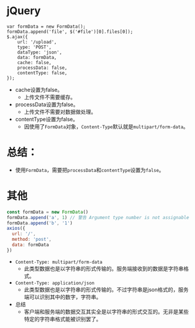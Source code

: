 # jQuery
```
var formData = new FormData();
formData.append('file', $('#file')[0].files[0]);
$.ajax({
    url: '/upload',
    type: 'POST',
    dataType: 'json',
    data: formData,
    cache: false,
    processData: false,
    contentType: false,
});
```
* cache设置为false。
    - 上传文件不需要缓存。
* processData设置为false。
    - 上传文件不需要对数据做处理。
* contentType设置为false。
    - 因使用了```FormData```对象，```Content-Type```默认就是```multipart/form-data```。

# 总结：
* 使用```FormData```，需要把```processData```和```contentType```设置为```false```。

# 其他
```javascript
const formData = new FormData()
formData.append('a', 1) // 警告 Argument type number is not assignable to parameter type string | Blob
formData.append('b', '1')
axios({
  url: '/',
  method: 'post',
  data: formData
})
```
* ```Content-Type: multipart/form-data```
    - 此类型数据也是以字符串的形式传输的。服务端接收到的数据是字符串格式。
* ```Content-Type: application/json```
    - 此类型数据也是以字符串的形式传输的。不过字符串是json格式的，服务端可以识别其中的数字，字符串。
* 总结
    - 客户端和服务端的数据交互其实全是以字符串的形式交互的。无非是某些特定的字符串格式能被识别罢了。
